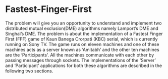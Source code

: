 # Fastest-Finger-First
The problem will give you an opportunity to understand and implement two distributed mutual exclusion(DME) algorithms namely Lamport’s DME and Singhal’s DME. The problem is about the implementation of a Fastest Finger First (FFF) game of Kaun Banega Crorpati (KBC) serial, which is currently running on Sony TV. The game runs on eleven machines and one of these machines acts as a server known as ‘Amitabh’ and the other ten machines are the ‘Participants’. All the machines communicate with each other by passing messages through sockets. The implementations of the ‘Server’ and ‘Participant’ applications for both these algorithms are described in the following two sections.
